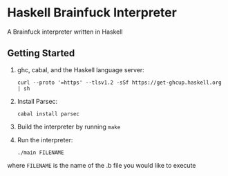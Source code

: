 # Haskell Brainfuck Interpreter
A Brainfuck interpreter written in Haskell

## Getting Started
1. ghc, cabal, and the Haskell language server:

    ```curl --proto '=https' --tlsv1.2 -sSf https://get-ghcup.haskell.org | sh```

2. Install Parsec:

    ```cabal install parsec```

3. Build the interpreter by running `make`
4. Run the interpreter:

    ```./main FILENAME```

where `FILENAME` is the name of the .b file you would like to execute